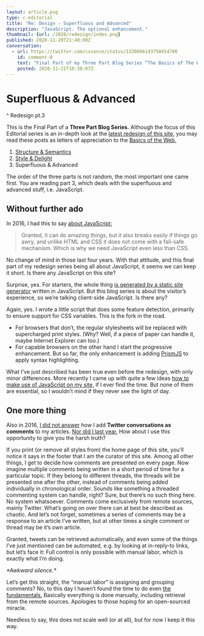 ```yaml
---
layout: article.pug
type: c-editorial
title: "Re: Design - Superfluous and Advanced"
description: "JavaScript. The optional enhancement."
thumbnail: {url: /2020/redesign/index.png}
published: 2020-11-20T21:40:00Z
conversation:
  - url: https://twitter.com/cssence/status/1330096143758454786
    id: comment-0
    text: "Final Part of my Three Part Blog Series “The Basics of The Web”:<br>A letter of appreciation* to #JavaScript<br><br>* well, almost<br>[cssence.com/2020/redesign-superfluous-and-advanced](cssence.com/2020/redesign-superfluous-and-advanced)"
    posted: 2020-11-21T10:30:07Z
---
```


# Superfluous & Advanced
^ Redesign pt.3

<div class="standoff metadata"><link rel="stylesheet" href="/2020/redesign/series.css">

This is the Final Part of a <strong id="3-part-blog-series">Three Part Blog Series.</strong> Although the focus of this Editorial series is an in-depth look at the [latest redesign of this site](/2019/just-launch/), you may read these posts as letters of appreciation to the [Basics of the Web.](/2016/webdesign-basics/)

<ol class="figure" aria-labelledby="3-part-blog-series">
<li><a href="/2020/redesign-structure-and-semantics/">Structure &amp; Semantics</a></li>
<li><a href="/2020/redesign-style-and-delight/">Style &amp; Delight</a></li>
<li>Superfluous &amp; Advanced</li>
</ol>

The order of the three parts is not random, the most important one came first. You are reading part 3, which deals with the superfluous and advanced stuff, i.e. JavaScript.

</div>

## Without further ado

In 2016, I had this to say [about JavaScript:](/2016/the-javascript-wars/)

> Granted, it can do amazing things, but it also breaks easily if things go awry, and unlike HTML and CSS it does not come with a fail-safe mechanism. Which is why we need JavaScript even less than CSS.

No change of mind in those last four years. With that attitude, and this final part of my redesign series being all about JavaScript, it seems we can keep it short. Is there any JavaScript on this site?

Surprise, yes. For starters, the whole thing [is generated by a static site generator](/2017/metalsmith-io/) written in JavaScript. But this blog series is about the visitor’s experience, so we’re talking client-side JavaScript. Is there any?

Again, yes. I wrote a little script that does some feature detection, primarily to ensure support for CSS variables. This is the fork in the road.

* For browsers that don’t, the regular stylesheets will be replaced with supercharged print styles. (Why? Well, if a piece of paper can handle it, maybe Internet Explorer can too.)
* For capable browsers on the other hand I start the progressive enhancement. But so far, the only enhancement is adding [PrismJS](https://prismjs.com/) to apply syntax highlighting.

What I’ve just described has been true even before the redesign, with only minor differences. More recently I came up with quite a few ideas [how to make use of JavaScript on my site,](/settings/) if I ever find the time. But none of them are essential, so I wouldn’t mind if they never see the light of day.

## One more thing

Also in 2016, [I did not answer](/2016/twitter-comment-system/) how I add **Twitter conversations as comments** to my articles. [Nor did I last year.](/2019/just-launch/#comment-5) How about I use this opportunity to give you the harsh truth?

If you print (or remove all styles from) the home page of this site, you’ll notice it says in the footer that I am the curator of this site. Among all other things, I get to decide how comments are presented on every page. Now imagine multiple comments being written in a short period of time for a particular topic. If they belong to different threads, the threads will be presented one after the other, instead of comments being added individually in chronological order. Sounds like something a threaded commenting system can handle, right? Sure, but there’s no such thing here. No system whatsoever. Comments come exclusively from remote sources, mainly Twitter. What’s going on over there can at best be described as chaotic. And let’s not forget, sometimes a series of comments may be a response to an article I’ve written, but at other times a single comment or thread may be it’s _own_ article.

Granted, tweets can be retrieved automatically, and even some of the things I’ve just mentioned can be automated, e.g. by looking at in-reply-to links, but let’s face it: Full control is only possible with manual labor, which is exactly what I’m doing.

_\*Awkward silence.\*_

Let’s get this straight, the <q>manual labor</q> is assigning and grouping comments? No, to this day I haven’t found the time to do even [the fundamentals.](https://indieweb.org/Webmention) Basically everything is done manually, including retrieval from the remote sources. Apologies to those hoping for an open-sourced miracle.

Needless to say, this does not scale well (or at all), but for now I keep it this way.

